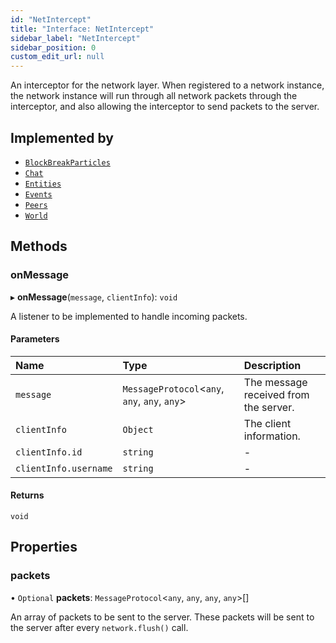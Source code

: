 ```yaml
---
id: "NetIntercept"
title: "Interface: NetIntercept"
sidebar_label: "NetIntercept"
sidebar_position: 0
custom_edit_url: null
---
```


An interceptor for the network layer. When registered to a network
instance, the network instance will run through all network packets
through the interceptor, and also allowing the interceptor to send
packets to the server.

## Implemented by

- [`BlockBreakParticles`](../classes/BlockBreakParticles.md)
- [`Chat`](../classes/Chat.md)
- [`Entities`](../classes/Entities.md)
- [`Events`](../classes/Events.md)
- [`Peers`](../classes/Peers.md)
- [`World`](../classes/World.md)

## Methods

### onMessage

▸ **onMessage**(`message`, `clientInfo`): `void`

A listener to be implemented to handle incoming packets.

#### Parameters

| Name | Type | Description |
| :------ | :------ | :------ |
| `message` | `MessageProtocol`<`any`, `any`, `any`, `any`\> | The message received from the server. |
| `clientInfo` | `Object` | The client information. |
| `clientInfo.id` | `string` | - |
| `clientInfo.username` | `string` | - |

#### Returns

`void`

## Properties

### packets

• `Optional` **packets**: `MessageProtocol`<`any`, `any`, `any`, `any`\>[]

An array of packets to be sent to the server. These packets will be
sent to the server after every `network.flush()` call.
